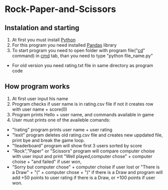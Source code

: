 # Rock-Paper-and-Scissors

## Instalation and starting
1. At first you must install [Python](https://www.python.org/downloads/)
2. For this program you need installed [Pandas](https://pandas.pydata.org/pandas-docs/stable/getting_started/install.html) library 
3. To start program you need to open folder with program file("[cd](https://en.wikipedia.org/wiki/Cd_(command))" command) in [cmd](https://www.howtogeek.com/235101/10-ways-to-open-the-command-prompt-in-windows-10/) tab, than you need to type "python file_name.py"
* For old version you need rating.txt file in same directory as program code


## How program works
1. At first user input his name
2. Program checks if user name is in rating.csv file 
if not it creates row with user name + score(0)
3. Program prints Hello + user name, and commands available in game
4. User must prints one of the availeble comands:
* "!rating" program prints user name + user rating
* "!exit"  program deletes old rating.csv file and creates new uppdated file, print bye and break the game loop.
* "!leaderboard" program will show first 3 users sorted by score
* "Rock","Paper" or "Scissors" program will compare computer choise with user input
and print "Well played,computer chose" + computer choise + "and failed" if user won,
* "Sorry but computer chose" + computer choise if user lost
or "There is a Draw" + "(" + computer chose + ")" if there is a Draw
and program will add +50 points to user rating if there is a Draw,
or +100 points if user won.
